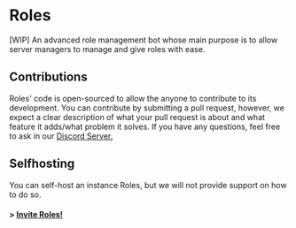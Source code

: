 # Roles
[WIP] An advanced role management bot whose main purpose is to allow server managers to manage and give roles with ease.

## Contributions
Roles' code is open-sourced to allow the anyone to contribute to its development. You can contribute by submitting a pull request, however, we expect a clear description of what your pull request is about and what feature it adds/what problem it solves. If you have any questions, feel free to ask in our [Discord Server.](https://discord.com/invite/XtX9wx3qre)

## Selfhosting
You can self-host an instance Roles, but we will not provide support on how to do so.

#### > [Invite Roles!](#)
